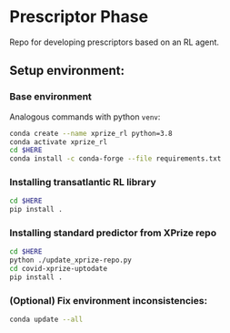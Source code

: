 # Prescriptor Phase

Repo for developing prescriptors based on an RL agent.

## Setup environment:

### Base environment

Analogous commands with python `venv`:

```bash
conda create --name xprize_rl python=3.8
conda activate xprize_rl
cd $HERE
conda install -c conda-forge --file requirements.txt
```

### Installing transatlantic RL library

```bash
cd $HERE
pip install .
```

### Installing standard predictor from XPrize repo

```bash
cd $HERE
python ./update_xprize-repo.py
cd covid-xprize-uptodate
pip install .
```

### (Optional) Fix environment inconsistencies:

```bash
conda update --all
```